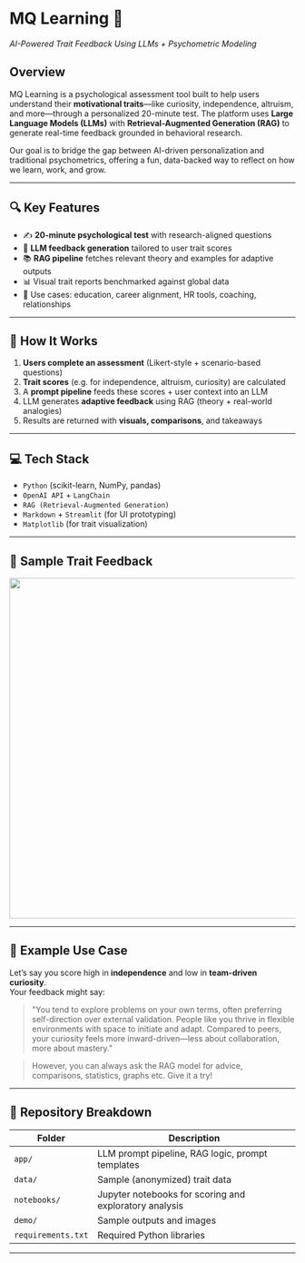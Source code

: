 # MQ Learning 🎯  
*AI-Powered Trait Feedback Using LLMs + Psychometric Modeling*

## Overview

MQ Learning is a psychological assessment tool built to help users understand their **motivational traits**—like curiosity, independence, altruism, and more—through a personalized 20-minute test. The platform uses **Large Language Models (LLMs)** with **Retrieval-Augmented Generation (RAG)** to generate real-time feedback grounded in behavioral research.

Our goal is to bridge the gap between AI-driven personalization and traditional psychometrics, offering a fun, data-backed way to reflect on how we learn, work, and grow.

---

## 🔍 Key Features

- ✍️ **20-minute psychological test** with research-aligned questions  
- 🧠 **LLM feedback generation** tailored to user trait scores  
- 📚 **RAG pipeline** fetches relevant theory and examples for adaptive outputs  
- 📊 Visual trait reports benchmarked against global data  
- 🧩 Use cases: education, career alignment, HR tools, coaching, relationships

---

## 📌 How It Works

1. **Users complete an assessment** (Likert-style + scenario-based questions)
2. **Trait scores** (e.g. for independence, altruism, curiosity) are calculated
3. A **prompt pipeline** feeds these scores + user context into an LLM
4. LLM generates **adaptive feedback** using RAG (theory + real-world analogies)
5. Results are returned with **visuals, comparisons**, and takeaways

---

## 💻 Tech Stack

- `Python` (scikit-learn, NumPy, pandas)
- `OpenAI API` + `LangChain`
- `RAG (Retrieval-Augmented Generation)`
- `Markdown` + `Streamlit` (for UI prototyping)
- `Matplotlib` (for trait visualization)

---

## 🧪 Sample Trait Feedback

<img src="./demo/trait_feedback_sample.png" width="600"/>

---

## 🧠 Example Use Case

Let’s say you score high in **independence** and low in **team-driven curiosity**.  
Your feedback might say:

> "You tend to explore problems on your own terms, often preferring self-direction over external validation. People like you thrive in flexible environments with space to initiate and adapt. Compared to peers, your curiosity feels more inward-driven—less about collaboration, more about mastery."

> However, you can always ask the RAG model for advice, comparisons, statistics, graphs etc. Give it a try!

---

## 📂 Repository Breakdown

| Folder        | Description |
|---------------|-------------|
| `app/`        | LLM prompt pipeline, RAG logic, prompt templates |
| `data/`       | Sample (anonymized) trait data |
| `notebooks/`  | Jupyter notebooks for scoring and exploratory analysis |
| `demo/`       | Sample outputs and images |
| `requirements.txt` | Required Python libraries |

---
